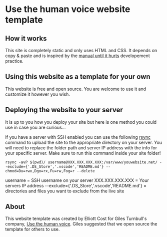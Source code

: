 # Use the human voice website template

## How it works

This site is completely static and only uses HTML and CSS. It depends on copy & paste and is inspired by the [manual until it hurts](https://indieweb.org/manual_until_it_hurts)  developement practice.

## Using this website as a template for your own

This website is free and open source. You are welcome to use it and customize it however you wish.

## Deploying the website to your server

It is up to you how you deploy your site but here is one method you could use in case you are curious...

If you have a server with SSH enabled you can use the following [rsync](https://en.wikipedia.org/wiki/Rsync) command to upload the site to the appropriate directory on your server. You will need to replace the folder path and server IP address with the info for your specific server. Make sure to run this command inside your site folder!

```
rsync -avP $(pwd)/ username@XXX.XXX.XXX.XXX:/var/www/youwebsite.net/ --exclude={'.DS_Store','.vscode','README.md'} --chmod=Du=rwx,Dgo=rx,Fu=rw,Fog=r --delete
```

username = SSH username on your server
XXX.XXX.XXX.XXX = Your servers IP address
--exclude={'.DS_Store','.vscode','README.md'} = directories and files you want to exclude from the live site

## About

This website template was created by Elliott Cost for Giles Turnbull's company, [Use the human voice](https://www.usethehumanvoice.com/). Giles suggested that we open source the template for others to use.